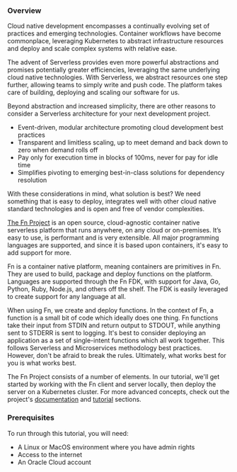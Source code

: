 ### Overview

Cloud native development encompasses a continually evolving set of practices and emerging technologies. Container workflows have become commonplace, leveraging Kubernetes to abstract infrastructure resources and deploy and scale complex systems with relative ease.

The advent of Serverless provides even more powerful abstractions and promises potentially greater efficiencies, leveraging the same underlying cloud native technologies. With Serverless, we abstract resources one step further, allowing teams to simply write and push code. The platform takes care of building, deploying and scaling our software for us.

Beyond abstraction and increased simplicity, there are other reasons to consider a Serverless architecture for your next development project.

* Event-driven, modular architecture promoting cloud development best practices
* Transparent and limitless scaling, up to meet demand and back down to zero when demand rolls off
* Pay only for execution time in blocks of 100ms, never for pay for idle time
* Simplifies pivoting to emerging best-in-class solutions for dependency resolution

With these considerations in mind, what solution is best? We need something that is easy to deploy, integrates well with other cloud native standard technologies and is open and free of vendor complexities.

[The Fn Project](http://fnproject.io) is an open source, cloud-agnostic container native serverless platform that runs anywhere, on any cloud or on-premises. It’s easy to use, is performant and is very extensible. All major programming languages are supported, and since it is based upon containers, it's easy to add support for more.

Fn is a container native platform, meaning containers are primitives in Fn. They are used to build, package and deploy functions on the platform. Languages are supported through the Fn FDK, with support for Java, Go, Python, Ruby, Node.js, and others off the shelf. The FDK is easily leveraged to create support for any language at all.

When using Fn, we create and deploy functions. In the context of Fn, a function is a small bit of code which ideally does one thing. Fn functions take their input from STDIN and return output to STDOUT, while anything sent to STDERR is sent to logging. It's best to consider deploying an application as a set of single-intent functions which all work together. This follows Serverless and Microservices methodology best practices. However, don't be afraid to break the rules. Ultimately, what works best for you is what works best.

The Fn Project consists of a number of elements. In our tutorial, we'll get started by working with the Fn client and server locally, then deploy the server on a Kubernetes cluster. For more advanced concepts, check out the project's [documentation](https://github.com/fnproject/fn/blob/master/docs/README.md) and [tutorial](http://fnproject.io/tutorials/) sections.

### Prerequisites

To run through this tutorial, you will need:

* A Linux or MacOS environment where you have admin rights
* Access to the internet
* An Oracle Cloud account

